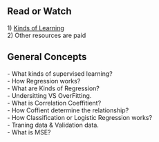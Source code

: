 <h2>Read or Watch</h2>
1) <a href="https://www.youtube.com/watch?v=5_GKIhoXKyI&list=PL6-3IRz2XF5UJE2PbY7UU4SHi7UpV1mXo" style="text-decoration: underline;">Kinds of Learning</a><br>
2) Other resources are paid 

<h2>General Concepts</h2>
- What kinds of supervised learning?<br>
- How Regression works?<br>
- What are Kinds of Regression?<br>
- Undersitting VS OverFitting.<br>
- What is Correlation Coeffitient?<br>
- How Coffient determine the relationship?<br>
- How Classification or Logistic Regression works?<br>
- Traning data & Validation data.<br>
- What is MSE?

